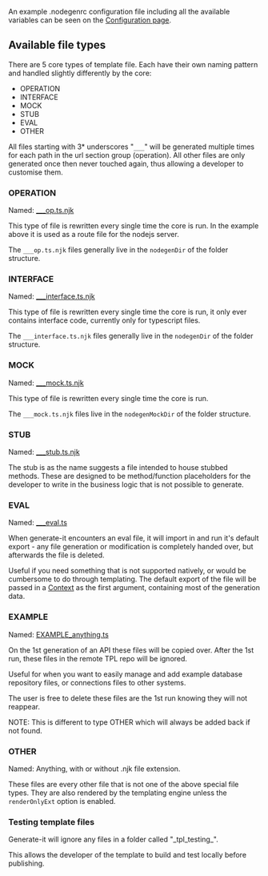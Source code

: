 An example .nodegenrc configuration file including all the available variables can be seen on the [Configuration page](configuration.md).

## Available file types

There are 5 core types of template file. Each have their own naming pattern and handled slightly differently by the core:
- OPERATION
- INTERFACE
- MOCK
- STUB
- EVAL
- OTHER

All files starting with 3* underscores "`___`" will be generated multiple times for each path in the url section group (operation). All other files are only generated once then never touched again, thus allowing a developer to customise them.

### OPERATION

Named: [\___op.ts.njk](https://github.com/acr-lfr/generate-it-typescript-server/blob/master/src/http/nodegen/routes/___op.ts.njk)

This type of file is rewritten every single time the core is run. In the example above it is used as a route file for the nodejs server.

The `___op.ts.njk` files generally live in the `nodegenDir` of the folder structure.

### INTERFACE

Named: [\___interface.ts.njk](https://github.com/acr-lfr/generate-it-typescript-server/blob/master/src/http/nodegen/interfaces/___interface.ts.njk)

This type of file is rewritten every single time the core is run, it only ever contains interface code, currently only for typescript files.

The `___interface.ts.njk` files generally live in the `nodegenDir` of the folder structure.

### MOCK

Named: [\___mock.ts.njk](https://github.com/acr-lfr/generate-it-typescript-server/blob/master/src/domains/__mocks__/___mock.ts.njk)

This type of file is rewritten every single time the core is run.

The `___mock.ts.njk` files live in the `nodegenMockDir` of the folder structure.

### STUB

Named: [\___stub.ts.njk](https://github.com/acr-lfr/generate-it-typescript-server/blob/master/src/domains/___stub.ts.njk)

The stub is as the name suggests a file intended to house stubbed methods. These are designed to be method/function placeholders for the developer to write in the business logic that is not possible to generate.

### EVAL

Named: [\___eval.ts](https://github.com/acr-lfr/generate-it-typescript-server/blob/master/src/http/nodegen/tests/___eval.ts)

When generate-it encounters an eval file, it will import in and run it's default export - any file generation or modification is completely handed over, but afterwards the file is deleted.

Useful if you need something that is not supported natively, or would be cumbersome to do through templating. The default export of the file will be passed in a [Context](https://github.com/acr-lfr/generate-it-typescript-server/blob/9443ef670705eb6637991bc93cba9ebb619c7233/src/http/nodegen/tests/___eval.ts#L8) as the first argument, containing most of the generation data.

### EXAMPLE

Named: [EXAMPLE_anything.ts](https://github.com/acr-lfr/generate-it/blob/master/test_server/.openapi-nodegen/git/httpsGithubComAcrontumOpenapiNodegenTypescriptServerGit/src/EXAMPLE_app.ts)

On the 1st generation of an API these files will be copied over. After the 1st run, these files in the remote TPL repo will be ignored.

Useful for when you want to easily manage and add example database repository files, or connections files to other systems.

The user is free to delete these files are the 1st run knowing they will not reappear.

NOTE: This is different to type OTHER which will always be added back if not found.


### OTHER

Named: Anything, with or without .njk file extension.

These files are every other file that is not one of the above special file types. They are also rendered by the templating engine unless the `renderOnlyExt` option is enabled.

### Testing template files

Generate-it will ignore any files in a folder called "\_tpl_testing\_". 

This allows the developer of the template to build and test locally before publishing.
